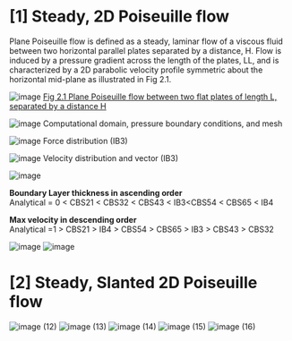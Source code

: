 # [1] Steady, 2D Poiseuille flow
Plane Poiseuille flow is defined as a steady, laminar flow of a viscous fluid between two horizontal parallel plates separated by a distance, H. 
Flow is induced by a pressure gradient across the length of the plates, LL, and is characterized by a 2D parabolic velocity profile symmetric about 
the horizontal mid-plane as illustrated in Fig 2.1.

![image](https://github.com/user-attachments/assets/3bcd9de4-f24e-4893-99f5-081005624c57)
[Fig 2.1 Plane Poiseuille flow between two flat plates of length L, separated by a distance H](https://mfix.netl.doe.gov/doc/vvuq-manual/main/html/fluid/fld-01.html)


![image](https://github.com/user-attachments/assets/78c19776-a927-4bc3-8e97-4fcfe3642985)
Computational domain, pressure boundary conditions, and mesh

![image](https://github.com/user-attachments/assets/3eb3549f-b718-4c2f-b9b8-71400068824b)
Force distribution (IB3)  

![image](https://github.com/user-attachments/assets/8ecd4b44-bbe4-4e86-93a4-4a8e3ba52bb4)
Velocity distribution and vector (IB3)

![image](https://github.com/user-attachments/assets/10aab349-e384-41ce-8cb3-4fd8b471b2a7)

**Boundary Layer thickness in ascending order**  
Analytical = 0 < CBS21 < CBS32 < CBS43 < IB3<CBS54 < CBS65 < IB4

**Max velocity in descending order**  
Analytical =1 > CBS21 > IB4 > CBS54 > CBS65 > IB3 > CBS43 > CBS32

![image](https://github.com/user-attachments/assets/7d8ef24b-7767-454d-b3da-79d2321d9748)
![image](https://github.com/user-attachments/assets/d22e374d-1628-436d-b05b-37d662736eaa)


# [2] Steady, Slanted 2D Poiseuille flow

![image (12)](https://github.com/user-attachments/assets/cb6404fd-3731-4478-aebd-45a5120710b6)
![image (13)](https://github.com/user-attachments/assets/26cf1a79-e5e6-4dec-93f0-b8bc48270cf4)
![image (14)](https://github.com/user-attachments/assets/22fa7573-721b-49c6-add6-46421d6e1894)
![image (15)](https://github.com/user-attachments/assets/fd867632-5462-43ae-9f53-c5e2d4ba0010)
![image (16)](https://github.com/user-attachments/assets/d5647d13-5768-4699-a084-c8264e88f9aa)





